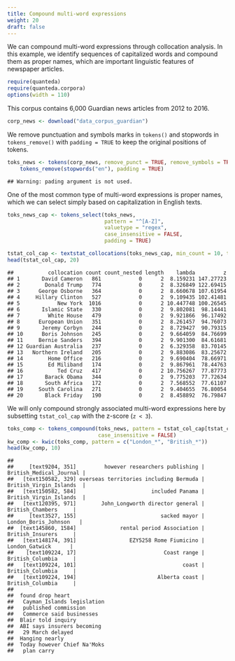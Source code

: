 ```yaml
---
title: Compound multi-word expressions
weight: 20
draft: false
---
```


We can compound multi-word expressions through collocation analysis. In this example, we identify sequences of capitalized words and compound them as proper names, which are important linguistic features of newspaper articles.


```r
require(quanteda)
require(quanteda.corpora)
options(width = 110)
```

This corpus contains 6,000 Guardian news articles from 2012 to 2016.


```r
corp_news <- download("data_corpus_guardian")
```





We remove punctuation and symbols marks in `tokens()` and stopwords in `tokens_remove()` with `padding = TRUE` to keep the original positions of tokens. 


```r
toks_news <- tokens(corp_news, remove_punct = TRUE, remove_symbols = TRUE, pading = TRUE) %>% 
    tokens_remove(stopwords("en"), padding = TRUE)
```

```
## Warning: pading argument is not used.
```

One of the most common type of multi-word expressions is proper names, which we can select simply based on capitalization in English texts.


```r
toks_news_cap <- tokens_select(toks_news, 
                               pattern = "^[A-Z]",
                               valuetype = "regex",
                               case_insensitive = FALSE, 
                               padding = TRUE)

tstat_col_cap <- textstat_collocations(toks_news_cap, min_count = 10, tolower = FALSE)
head(tstat_col_cap, 20)
```

```
##           collocation count count_nested length    lambda         z
## 1       David Cameron   861            0      2  8.159231 147.27723
## 2        Donald Trump   774            0      2  8.326849 122.69415
## 3      George Osborne   364            0      2  8.660678 107.61954
## 4     Hillary Clinton   527            0      2  9.109435 102.41481
## 5            New York  1016            0      2 10.447748 100.26545
## 6       Islamic State   330            0      2  9.802081  98.14441
## 7         White House   479            0      2  9.921866  96.17492
## 8      European Union   351            0      2  8.261457  94.76073
## 9       Jeremy Corbyn   244            0      2  8.729427  90.79315
## 10      Boris Johnson   245            0      2  9.664059  84.76699
## 11     Bernie Sanders   394            0      2  9.901300  84.61681
## 12 Guardian Australia   237            0      2  6.329358  83.70145
## 13   Northern Ireland   205            0      2  9.883086  83.25672
## 14        Home Office   216            0      2  9.690404  78.66971
## 15        Ed Miliband   174            0      2  9.867961  78.44763
## 16           Ted Cruz   417            0      2 10.756267  77.87773
## 17       Barack Obama   344            0      2  9.775203  77.72634
## 18       South Africa   172            0      2  7.568552  77.61107
## 19     South Carolina   271            0      2  9.404655  76.80054
## 20       Black Friday   190            0      2  8.458892  76.79847
```

We will only compound strongly associated multi-word expressions here by subsetting `tstat_col_cap` with the z-score (`z < 3`).


```r
toks_comp <- tokens_compound(toks_news, pattern = tstat_col_cap[tstat_col_cap$z > 3], 
                             case_insensitive = FALSE)
kw_comp <- kwic(toks_comp, pattern = c("London_*", "British_*"))
head(kw_comp, 10)
```

```
##                                                                                       
##     [text9204, 351]         however researchers publishing | British_Medical_Journal |
##   [text150582, 329] overseas territories including Bermuda | British_Virgin_Islands  |
##   [text150582, 584]                        included Panama | British_Virgin_Islands  |
##   [text120395, 971]        John_Longworth director general |    British_Chambers     |
##     [text3527, 155]                           sacked mayor |  London_Boris_Johnson   |
##  [text145860, 1584]              rental period Association |    British_Insurers     |
##   [text148174, 391]                 EZY5258 Rome Fiumicino |     London_Gatwick      |
##    [text109224, 17]                            Coast range |    British_Columbia     |
##   [text109224, 101]                                  coast |    British_Columbia     |
##   [text109224, 194]                          Alberta coast |    British_Columbia     |
##                             
##  found drop heart           
##   Cayman_Islands legislation
##   published commission      
##   Commerce said businesses  
##  Blair told inquiry         
##  ABI says insurers becoming 
##   29 March delayed          
##  Hanging nearly             
##  Today however Chief Na'Moks
##   plan carry
```
